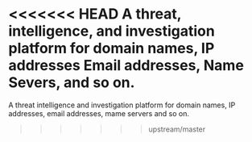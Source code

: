 <<<<<<< HEAD
A threat, intelligence, and investigation platform for domain names, IP addresses Email addresses, Name Severs, and so on.
=======
A threat intelligence and investigation platform for domain names, IP addresses, email addresses, mame servers and so on.
>>>>>>> upstream/master
